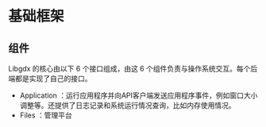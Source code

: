 # 基础框架

## 组件

Libgdx 的核心由以下 6 个接口组成，由这 6 个组件负责与操作系统交互。每个后端都是实现了自己的接口。

* Application ：运行应用程序并向API客户端发送应用程序事件，例如窗口大小调整等。还提供了日志记录和系统运行情况查询，比如内存使用情况。
* Files ：管理平台



